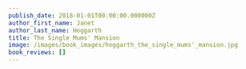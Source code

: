 ```yaml
---
publish_date: 2018-01-01T00:00:00.000000Z
author_first_name: Janet
author_last_name: Hoggarth
title: The Single Mums' Mansion
image: /images/book_images/hoggarth_the_single_mums'_mansion.jpg
book_reviews: []
---
```

